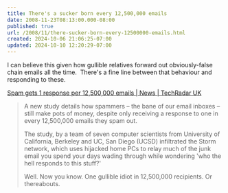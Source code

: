 ```yaml
---
title: There's a sucker born every 12,500,000 emails
date: 2008-11-23T08:13:00.000-08:00
published: true
url: /2008/11/there-sucker-born-every-12500000-emails.html
created: 2024-10-06 21:06:25-07:00
updated: 2024-10-10 12:20:29-07:00
---
```


I can believe this given how gullible relatives forward out obviously-false chain emails all the time.  There's a fine line between that behaviour and responding to these.  
  
[Spam gets 1 response per 12,500,000 emails | News | TechRadar UK](https://www.techradar.com/news/computing/spammers-get-1-response-to-12-500-000-emails-483381?src=rss&attr=all)  

> A new study details how spammers – the bane of our email inboxes – still make pots of money, despite only receiving a response to one in every 12,500,000 emails they spam out.  
>   
> The study, by a team of seven computer scientists from University of California, Berkeley and UC, San Diego (UCSD) infiltrated the Storm network, which uses hijacked home PCs to relay much of the junk email you spend your days wading through while wondering 'who the hell responds to this stuff?'  
>   
> Well. Now you know. One gullible idiot in 12,500,000 recipients. Or thereabouts.